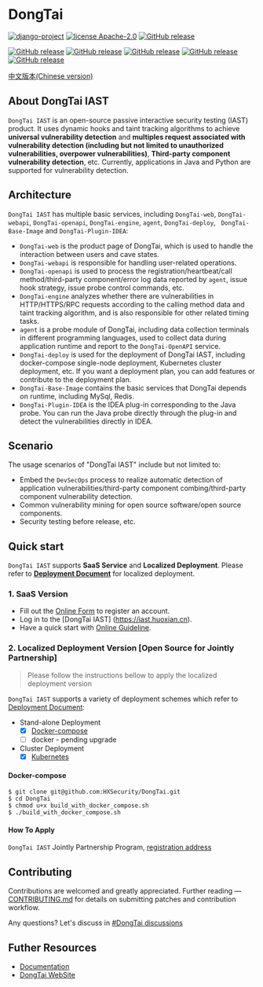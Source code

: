 # DongTai
[![django-project](https://img.shields.io/badge/django%20versions-3.0.3-blue)](https://www.djangoproject.com/)
[![license Apache-2.0](https://img.shields.io/github/license/HXSecurity/DongTai-agent-java)](https://github.com/HXSecurity/DongTai-agent-java/blob/main/LICENSE)
[![GitHub release](https://img.shields.io/github/v/release/HXSecurity/DongTai?label=DongTai)](https://github.com/HXSecurity/DongTai/releases)

[![GitHub release](https://img.shields.io/github/v/release/HXSecurity/Dongtai-webapi?label=Dongtai-webapi)](https://github.com/HXSecurity/DongTai-webapi/releases)
[![GitHub release](https://img.shields.io/github/v/release/HXSecurity/Dongtai-openapi?label=Dongtai-openapi)](https://github.com/HXSecurity/DongTai-openapi/releases)
[![GitHub release](https://img.shields.io/github/v/release/HXSecurity/Dongtai-engine?label=Dongtai-engine)](https://github.com/HXSecurity/DongTai-engine/releases)
[![GitHub release](https://img.shields.io/github/v/release/HXSecurity/Dongtai-web?label=Dongtai-web)](https://github.com/HXSecurity/DongTai-web/releases)
[![GitHub release](https://img.shields.io/github/v/release/HXSecurity/DongTai-agent-java?label=DongTai-agent-java)](https://github.com/HXSecurity/DongTai-agent-java/releases)


[中文版本(Chinese version)](README.ZH-CN.MD)

## About DongTai IAST
`DongTai IAST` is an open-source passive interactive security testing (IAST) product. It uses dynamic hooks and taint tracking algorithms to achieve **universal vulnerability detection** and **multiples request associated with vulnerability detection (including but not limited to unauthorized vulnerabilities, overpower vulnerabilities)**, **Third-party component vulnerability detection**, etc. Currently, applications in Java and Python are supported for vulnerability detection.

## Architecture 
`DongTai IAST` has multiple basic services, including `DongTai-web`, `DongTai-webapi`, `DongTai-openapi`, `DongTai-engine`, `agent`, `DongTai-deploy`, ` DongTai-Base-Image` and `DongTai-Plugin-IDEA`:
- `DongTai-web` is the product page of DongTai, which is used to handle the interaction between users and cave states.
- `DongTai-webapi` is responsible for handling user-related operations.
- `DongTai-openapi` is used to process the registration/heartbeat/call method/third-party component/error log data reported by `agent`, issue hook strategy, issue probe control commands, etc.
- `DongTai-engine` analyzes whether there are vulnerabilities in HTTP/HTTPS/RPC requests according to the calling method data and taint tracking algorithm, and is also responsible for other related timing tasks.
- `agent` is a probe module of DongTai, including data collection terminals in different programming languages, used to collect data during application runtime and report to the `DongTai-OpenAPI` service.
- `DongTai-deploy` is used for the deployment of DongTai IAST, including docker-compose single-node deployment, Kubernetes cluster deployment, etc. If you want a deployment plan, you can add features or contribute to the deployment plan.
- `DongTai-Base-Image` contains the basic services that DongTai depends on runtime, including MySql, Redis.
- `DongTai-Plugin-IDEA` is the IDEA plug-in corresponding to the Java probe. You can run the Java probe directly through the plug-in and detect the vulnerabilities directly in IDEA.

## Scenario
The usage scenarios of "DongTai IAST" include but not limited to:

- Embed the `DevSecOps` process to realize automatic detection of application vulnerabilities/third-party component combing/third-party component vulnerability detection.
- Common vulnerability mining for open source software/open source components.
- Security testing before release, etc.

## Quick start
`DongTai IAST` supports **SaaS Service** and **Localized Deployment**. Please refer to [**Deployment Document**](./deploy) for localized deployment.

### 1. SaaS Version
  - Fill out the [Online Form](https://jinshuju.net/f/I9PNmf) to register an account.
  - Log in to the [DongTai IAST] (https://iast.huoxian.cn).
  - Have a quick start with [Online Guideline](https://hxsecurity.github.io/DongTai-Doc/#/doc/tutorial/quickstart?id=%e5%9c%a8%e7%ba%bf%e9%9d%b6%e5%9c%ba-%e5%bf%ab%e9%80%9f%e4%bd%93%e9%aa%8ciast).

### 2. Localized Deployment Version [Open Source for Jointly Partnership]

> Please follow the instructions bellow to apply the localized deployment version 

`DongTai IAST` supports a variety of deployment schemes which refer to [Deployment Document](./deploy):

- Stand-alone Deployment
  - [x] [Docker-compose](./deploy/docker-compose)
  - [ ] docker - pending upgrade
- Cluster Deployment
  - [x] [Kubernetes](./deploy/kubernetes)

#### Docker-compose
```shell script
$ git clone git@github.com:HXSecurity/DongTai.git
$ cd DongTai
$ chmod u+x build_with_docker_compose.sh
$ ./build_with_docker_compose.sh
```

#### How To Apply
`DongTai IAST` Jointly Partnership Program, [registration address](https://jinshuju.net/f/PKPl99)

## Contributing
Contributions are welcomed and greatly appreciated. Further reading — [CONTRIBUTING.md](https://github.com/HXSecurity/DongTai/blob/main/CONTRIBUTING.md) for details on submitting patches and contribution workflow.

Any questions? Let's discuss in [#DongTai discussions](https://github.com/HXSecurity/DongTai/discussions)

## Futher Resources
- [Documentation](https://hxsecurity.github.io/DongTai-Doc)
- [DongTai WebSite](https://iast.huoxian.cn)

